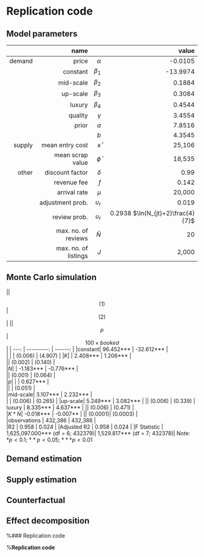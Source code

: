 # Replication code

## Model parameters

|  | name |            |  value |
| ---: | ---: | ---------: | ------: |
| demand | price | $\alpha$ | -0.0105 |
|| constant | $\beta_1$ | -13.9974 |
|| mid-scale | $\beta_2$ | 0.1884 |
|| up-scale | $\beta_3$ | 0.3084 |
|| luxury | $\beta_4$ | 0.4544 |
|| quality | $\gamma$ | 3.4554 |
|| prior | $a$ | 7.8516 |
||  | $b$ | 4.3545 |
| supply | mean entry cost | $\bar \kappa$ | 25,106 |
|| mean scrap value | $\bar \phi$ | 18,535 |
| other | discount factor | $\delta$ | 0.99 |
|  | revenue fee | $f$ | 0.142 |
|  | arrival rate | $\mu$ | 20,000 |
|  | adjustment prob. | $\upsilon_r$ | 0.019 |
|  | review prob. | $\upsilon_r$ | 0.2938 $\ln(N_{jt}+2)\frac{4}{7}$ |
|  | max. no. of reviews | $\bar N$ | 20 |
|  | max. no. of listings | $J$ | 2,000 |

## Monte Carlo simulation

|| <center> (1) </center> |  <center> (2) </center> |
|| <center> $p$ </center> |  <center> $100\times booked$ </center> |
| ---: | ---------: | ------: |
|constant|                        96.452***     |                -32.612***  |        
| |                 |                (0.006)    |             (4.907)   |
|$K$|                 |              2.408***     |   1.206***    |       
||     (0.002)    |      (0.140)    |                                                                          
|$N$|            |                   -1.183***           |            -0.776***    |      
||                                 (0.001)                |         (0.064)         |  
|$p$|  | | 0.627***    |       
|| | (0.051)    |       
|mid-scale|                         3.107***       |                 2.232***        |   
| |                                (0.006)         |               (0.265)           |
|up-scale|                         5.249***        |                3.082***         | 
||                                 (0.006)         |               (0.339)           |
luxury |                        8.335***            |            4.637***           |
||                                 (0.006)           |              (0.471)         |  
|$K*N$|                          -0.018***           |            -0.007**           |
  ||      (0.0001)| (0.0003)           |                                                                      
|observations    |                 432,386           |              432,386         |  
|R2               |                 0.958             |              0.024           | 
|Adjusted R2      |                 0.958              |             0.024            |
|F Statistic      |   1,625,097.000*** (df = 6; 432379)| 1,529.817*** (df = 7; 432378)|
Note: $*p<0.1$; $**p<0.05$; $***p<0.01$

## Demand estimation

## Supply estimation

## Counterfactual

## Effect decomposition

%### Replication code

%**Replication code**
